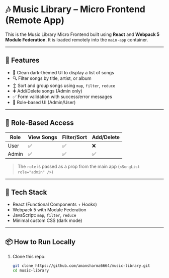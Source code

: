# 🎶 Music Library – Micro Frontend (Remote App)

This is the Music Library Micro Frontend built using **React** and **Webpack 5 Module Federation**. It is loaded remotely into the `main-app` container.

---

## 🚀 Features

- 🎵 Clean dark-themed UI to display a list of songs
- 🔍 Filter songs by title, artist, or album
- ↕️ Sort and group songs using `map`, `filter`, `reduce`
- ➕ Add/Delete songs (Admin only)
- ✅ Form validation with success/error messages
- 🔐 Role-based UI (Admin/User)

---

## 👥 Role-Based Access

| Role   | View Songs | Filter/Sort | Add/Delete |
|--------|------------|-------------|------------|
| User   | ✅         | ✅          | ❌         |
| Admin  | ✅         | ✅          | ✅         |

> The `role` is passed as a prop from the main app (`<SongList role="admin" />`)

---

## 🧰 Tech Stack

- React (Functional Components + Hooks)
- Webpack 5 with Module Federation
- JavaScript: `map`, `filter`, `reduce`
- Minimal custom CSS (dark mode)

---

## 📦 How to Run Locally

1. Clone this repo:
   ```bash
   git clone https://github.com/amansharma6664/music-library.git
   cd music-library
